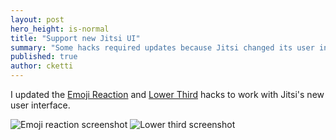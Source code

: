 ```yaml
---
layout: post
hero_height: is-normal
title: "Support new Jitsi UI"
summary: "Some hacks required updates because Jitsi changed its user interface."
published: true
author: cketti
---
```


I updated the [Emoji Reaction](/hacks/emoji_reaction/) and [Lower Third](/hacks/lower_third/) hacks to work with Jitsi's new user interface.

![Emoji reaction screenshot](/assets/posts/emoji-reaction-screenshot.png) ![Lower third screenshot](/assets/posts/lower-third-screenshot.png)
